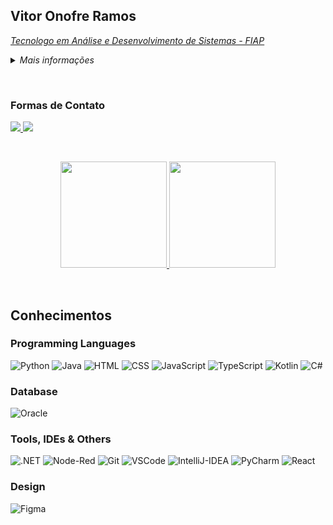 ## Vitor Onofre Ramos

<p><em><a href="https://www.fiap.com.br/graduacao/tecnologo/analise-e-desenvolvimento-de-sistemas/">Tecnologo em Análise e Desenvolvimento de Sistemas - FIAP</a></em></p>
<details>
  <summary><em>Mais informações</em></summary>

Atualmente, sou estudante Tecnólogo em Análise e Desenvolvimento de Sistemas, cursando o segundo semestre da faculdade, e estou em busca de uma carreira na área de tecnologia.

Aqui estão algumas das minhas habilidades:

 - Linguagens de Programação: Possuo experiência com as linguagens Java, Python e C#.
 - Banco de Dados: Estou familiarizado com Oracle SQL Developer/Modeler.
 - Desenvolvimento Web: Tenho conhecimento em HTML, CSS, JavaScript, React e ASP.Net Core
 - Resolução de Problemas: Adoro enfrentar desafios e encontrar soluções criativas.
 - Trabalho em Equipe: Acredito que a colaboração é essencial para o sucesso.

Embora eu ainda não tenha experiência profissional, estou ansioso para aprender, crescer e contribuir para projetos empolgantes na área de tecnologia.
</details>

&nbsp;
### Formas de Contato
<div> 
    <a href = "mailto:v1toronofreramos@outlook.com" target="_blank"><img src="https://img.shields.io/badge/Microsoft_Outlook-0078D4?logo=microsoft-outlook&logoColor=white&style=for-the-badge">
    </a>
    <a href="https://www.linkedin.com/in/vitor-onofre-ramos-837908273/" target="_blank"><img src="https://img.shields.io/badge/-LinkedIn-%230077B5?style=for-the-badge&logo=linkedin&logoColor=white">
    </a>
</div>

&nbsp; 

 <div align="center">
   <a href="https://github.com/VitorOnofreRamos">
     <img height="170em" src="https://github-readme-stats.vercel.app/api/top-langs/?username=VitorOnofreRamos&layout=compact&langs_count=6&theme=dark"/>
     <img height="170em" src="https://github-readme-stats.vercel.app/api?username=VitorOnofreRamos&show_icons=true&theme=dark&include_all_commits=true&count_private=true"/></a>
</div>

&nbsp; 

## Conhecimentos

<div>
    <h3>Programming Languages</h3>
    <img alt="Python" src="https://img.shields.io/badge/Python-FFD43B?style=for-the-badge&logo=python&logoColor=blue">
    <img alt="Java" src="https://img.shields.io/badge/java-%23ED8B00.svg?style=for-the-badge&logo=openjdk&logoColor=white">
    <img alt="HTML" src="https://img.shields.io/badge/HTML5-E34F26?style=for-the-badge&logo=html5&logoColor=white">
    <img alt="CSS" src="https://img.shields.io/badge/CSS3-1572B6?style=for-the-badge&logo=css3&logoColor=white">
    <img alt="JavaScript" src="https://img.shields.io/badge/JavaScript-323330?style=for-the-badge&logo=javascript&logoColor=F7DF1E">
    <img alt="TypeScript" src="https://img.shields.io/badge/TypeScript-007ACC?style=for-the-badge&logo=typescript&logoColor=white">
    <img alt="Kotlin" src="https://img.shields.io/badge/kotlin-%237F52FF.svg?style=for-the-badge&logo=kotlin&logoColor=white">
    <img alt="C#" src="https://img.shields.io/badge/C%23-239120?logo=c-sharp&logoColor=white&style=for-the-badge">
</div>

<div>
    <h3>Database</h3>
    <img alt="Oracle" src="https://img.shields.io/badge/-Oracle%20Database-F80000?logo=oracle&logoColor=white&style=for-the-badge">
</div>

<div>
    <h3>Tools, IDEs & Others</h3>
    <img alt=".NET" src="https://img.shields.io/badge/.NET-5C2D91?logo=.net&logoColor=white&style=for-the-badge"> 
    <img alt="Node-Red" src="https://img.shields.io/badge/Node--Red-8F0000?style=for-the-badge&logo=nodered&logoColor=white">
    <img alt="Git" src="https://img.shields.io/badge/GIT-E44C30?style=for-the-badge&logo=git&logoColor=white">
    <img alt="VSCode" src="https://img.shields.io/badge/Visual_Studio_Code-0078D4?style=for-the-badge&logo=visual%20studio%20code&logoColor=white">
    <img alt="IntelliJ-IDEA" src="https://img.shields.io/badge/IntelliJ_IDEA-000000.svg?style=for-the-badge&logo=intellij-idea&logoColor=white">
    <img alt="PyCharm" src="https://img.shields.io/badge/PyCharm-000000.svg?&style=for-the-badge&logo=PyCharm&logoColor=white">
    <img alt="React" src="https://img.shields.io/badge/react-%2320232a.svg?style=for-the-badge&logo=react&logoColor=%2361DAFB">
</div>

<div>
    <h3>Design</h3>
    <img alt="Figma" src="https://img.shields.io/badge/Figma-F24E1E?style=for-the-badge&logo=figma&logoColor=white">
</div>
